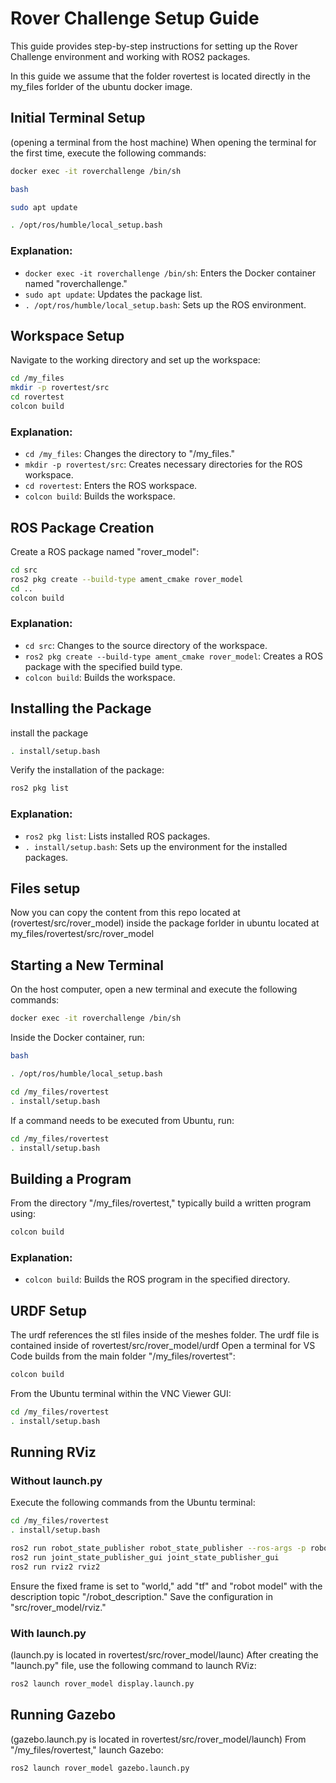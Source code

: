 # Rover Challenge Setup Guide

This guide provides step-by-step instructions for setting up the Rover Challenge environment and working with ROS2 packages.

In this guide we assume that the folder rovertest is located directly in the my_files forlder of the ubuntu docker image.

## Initial Terminal Setup
(opening a terminal from the host machine)
When opening the terminal for the first time, execute the following commands:

```bash
docker exec -it roverchallenge /bin/sh
```

```bash
bash
```

```bash
sudo apt update
```

```bash
. /opt/ros/humble/local_setup.bash 
```

### Explanation:
- `docker exec -it roverchallenge /bin/sh`: Enters the Docker container named "roverchallenge."
- `sudo apt update`: Updates the package list.
- `. /opt/ros/humble/local_setup.bash`: Sets up the ROS environment.

## Workspace Setup

Navigate to the working directory and set up the workspace:

```bash
cd /my_files
mkdir -p rovertest/src
cd rovertest
colcon build
```

### Explanation:
- `cd /my_files`: Changes the directory to "/my_files."
- `mkdir -p rovertest/src`: Creates necessary directories for the ROS workspace.
- `cd rovertest`: Enters the ROS workspace.
- `colcon build`: Builds the workspace.

## ROS Package Creation

Create a ROS package named "rover_model":

```bash
cd src
ros2 pkg create --build-type ament_cmake rover_model
cd ..
colcon build
```

### Explanation:
- `cd src`: Changes to the source directory of the workspace.
- `ros2 pkg create --build-type ament_cmake rover_model`: Creates a ROS package with the specified build type.
- `colcon build`: Builds the workspace.

## Installing the Package


install the package

```bash
. install/setup.bash
```

Verify the installation of the package:

```bash
ros2 pkg list
```

### Explanation:
- `ros2 pkg list`: Lists installed ROS packages.
- `. install/setup.bash`: Sets up the environment for the installed packages.


## Files setup
Now you can copy the content from this repo located at (rovertest/src/rover_model) inside the package forlder in ubuntu located at my_files/rovertest/src/rover_model

## Starting a New Terminal

On the host computer, open a new terminal and execute the following commands:

```bash
docker exec -it roverchallenge /bin/sh
```

Inside the Docker container, run:

```bash
bash
```

```bash
. /opt/ros/humble/local_setup.bash 
```

```bash
cd /my_files/rovertest
. install/setup.bash
```

If a command needs to be executed from Ubuntu, run:

```bash
cd /my_files/rovertest
. install/setup.bash
```

## Building a Program

From the directory "/my_files/rovertest," typically build a written program using:

```bash
colcon build
```

### Explanation:
- `colcon build`: Builds the ROS program in the specified directory.

## URDF Setup

The urdf references the stl files inside of the meshes folder.
The urdf file is contained inside of rovertest/src/rover_model/urdf
Open a terminal for VS Code builds from the main folder "/my_files/rovertest":

```bash
colcon build
```

From the Ubuntu terminal within the VNC Viewer GUI:

```bash
cd /my_files/rovertest
. install/setup.bash
```


## Running RViz

### Without launch.py

Execute the following commands from the Ubuntu terminal:

```bash
cd /my_files/rovertest
. install/setup.bash
```

```bash
ros2 run robot_state_publisher robot_state_publisher --ros-args -p robot_description:="$(xacro /my_files/rovertest/src/rover_model/urdf/arm.urdf.xacro)"
ros2 run joint_state_publisher_gui joint_state_publisher_gui
ros2 run rviz2 rviz2
```

Ensure the fixed frame is set to "world," add "tf" and "robot model" with the description topic "/robot_description." Save the configuration in "src/rover_model/rviz."

### With launch.py
(launch.py is located in rovertest/src/rover_model/launc)
After creating the "launch.py" file, use the following command to launch RViz:

```bash
ros2 launch rover_model display.launch.py
```


## Running Gazebo
(gazebo.launch.py is located in rovertest/src/rover_model/launch)
From "/my_files/rovertest," launch Gazebo:

```bash
ros2 launch rover_model gazebo.launch.py
```
